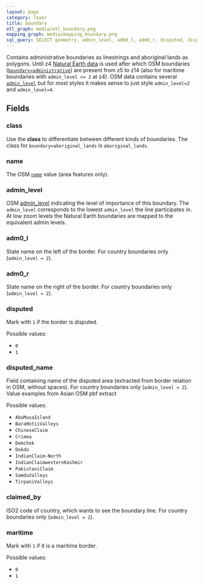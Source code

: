 ```yaml
---
layout: page
category: layer
title: boundary
etl_graph: media/etl_boundary.png
mapping_graph: media/mapping_boundary.png
sql_query: SELECT geometry, admin_level, adm0_l, adm0_r, disputed, disputed_name, claimed_by, maritime, class, name, NULLIF(tags->'name_int', '') AS "name_int", NULLIF(tags->'name:latin', '') AS "name:latin", NULLIF(tags->'name:nonlatin', '') AS "name:nonlatin" FROM layer_boundary(ST_SetSRID('BOX3D(-20037508.34 -20037508.34, 20037508.34 20037508.34)'::box3d, 3857), 14)
---
```

Contains administrative boundaries as linestrings and aboriginal lands as polygons.
Until z4 [Natural Earth data](http://www.naturalearthdata.com/downloads/) is used after which
OSM boundaries ([`boundary=administrative`](http://wiki.openstreetmap.org/wiki/Tag:boundary%3Dadministrative))
are present from z5 to z14 (also for maritime boundaries with `admin_level <= 2` at z4).
OSM data contains several [`admin_level`](http://wiki.openstreetmap.org/wiki/Tag:boundary%3Dadministrative#admin_level)
but for most styles it makes sense to just style `admin_level=2` and `admin_level=4`.

## Fields

### class

Use the **class** to differentiate between different kinds of boundaries.  The class for `boundary=aboriginal_lands` is `aboriginal_lands`.

### name

The OSM [`name`](http://wiki.openstreetmap.org/wiki/Key:name) value (area features only).

### admin_level

OSM [admin_level](http://wiki.openstreetmap.org/wiki/Tag:boundary%3Dadministrative#admin_level)
indicating the level of importance of this boundary.
The `admin_level` corresponds to the lowest `admin_level`
the line participates in.
At low zoom levels the Natural Earth boundaries are mapped to the equivalent admin levels.

### adm0_l

State name on the left of the border. For country boundaries only (`admin_level = 2`).

### adm0_r

State name on the right of the border. For country boundaries only (`admin_level = 2`).

### disputed

Mark with `1` if the border is disputed.

Possible values:

- `0`
- `1`


### disputed_name

Field containing name of the disputed area (extracted from border relation in OSM, without spaces).
For country boundaries only (`admin_level = 2`).
Value examples from Asian OSM pbf extract

Possible values:

- `AbuMusaIsland`
- `BaraHotiiValleys`
- `ChineseClaim`
- `Crimea`
- `Demchok`
- `Dokdo`
- `IndianClaim-North`
- `IndianClaimwesternKashmir`
- `PakistaniClaim`
- `SamduValleys`
- `TirpaniValleys`


### claimed_by

ISO2 code of country, which wants to see the boundary line.
For country boundaries only (`admin_level = 2`).

### maritime

Mark with `1` if it is a maritime border.

Possible values:

- `0`
- `1`





